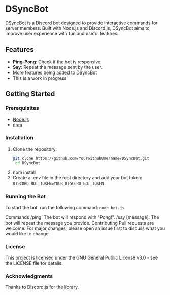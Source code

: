 # DSyncBot

DSyncBot is a Discord bot designed to provide interactive commands for server members. Built with Node.js and Discord.js, DSyncBot aims to improve user experience with fun and useful features.

## Features

- **Ping-Pong**: Check if the bot is responsive.
- **Say**: Repeat the message sent by the user.
- More features being added to DSyncBot
- This is a work in progress

## Getting Started

### Prerequisites

- [Node.js](https://nodejs.org/)
- [npm](https://www.npmjs.com/)

### Installation

1. Clone the repository:
   ```bash
   git clone https://github.com/YourGithubUsername/DSyncBot.git
    cd DSyncBot
2. npm install
3. Create a .env file in the root directory and add your bot token:
   ```DISCORD_BOT_TOKEN=YOUR_DISCORD_BOT_TOKEN```

### Running the Bot
To start the bot, run the following command:
```node bot.js```

Commands
/ping: The bot will respond with "Pong!".
/say [message]: The bot will repeat the message you provide.
Contributing
Pull requests are welcome. For major changes, please open an issue first to discuss what you would like to change.

### License
This project is licensed under the GNU General Public License v3.0 - see the LICENSE file for details.

### Acknowledgments
Thanks to Discord.js for the library.
